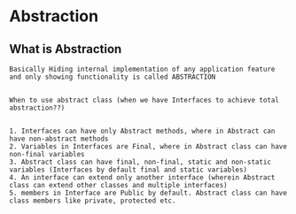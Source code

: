 #                                                   Abstraction 

## What is Abstraction

    Basically Hiding internal implementation of any application feature and only showing functionality is called ABSTRACTION

    
    When to use abstract class (when we have Interfaces to achieve total abstraction??)


    1. Interfaces can have only Abstract methods, where in Abstract can have non-abstract methods
    2. Variables in Interfaces are Final, where in Abstract class can have non-final variables
    3. Abstract class can have final, non-final, static and non-static variables (Interfaces by default final and static variables)
    4. An interface can extend only another interface (wherein Abstract class can extend other classes and multiple interfaces)
    5. members in Interface are Public by default. Abstract class can have class members like private, protected etc.

